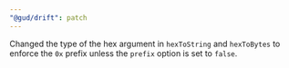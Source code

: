 ```yaml
---
"@gud/drift": patch
---
```


Changed the type of the hex argument in `hexToString` and `hexToBytes` to enforce the `0x` prefix unless the `prefix` option is set to `false`.
